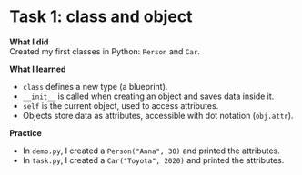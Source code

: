 # Task 1: class and object

**What I did**  
Created my first classes in Python: `Person` and `Car`.

**What I learned**  
- `class` defines a new type (a blueprint).  
- `__init__` is called when creating an object and saves data inside it.  
- `self` is the current object, used to access attributes.  
- Objects store data as attributes, accessible with dot notation (`obj.attr`).  

**Practice**  
- In `demo.py`, I created a `Person("Anna", 30)` and printed the attributes.  
- In `task.py`, I created a `Car("Toyota", 2020)` and printed the attributes.